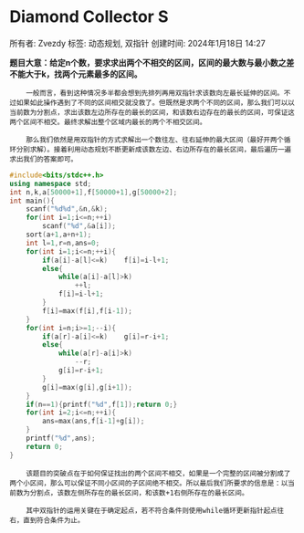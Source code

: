 # Diamond Collector S

所有者: Zvezdy
标签: 动态规划, 双指针
创建时间: 2024年1月18日 14:27

**题目大意：给定n个数，要求求出两个不相交的区间，区间的最大数与最小数之差不能大于k，找两个元素最多的区间。**

        一般而言，看到这种情况多半都会想到先排列再用双指针求该数向左最长延伸的区间。不过如果如此操作遇到了不同的区间相交就没救了。但既然是求两个不同的区间，那么我们可以以当前数为分割点，求出该数左边所存在的最长的区间，和该数右边存在的最长的区间，可保证这两个区间不相交。最终求解出整个区域内最长的两个不相交区间。

        那么我们依然是用双指针的方式求解出一个数往左、往右延伸的最大区间（最好开两个循环分别求解）。接着利用动态规划不断更新成该数左边、右边所存在的最长区间，最后遍历一遍求出我们的答案即可。

```cpp
#include<bits/stdc++.h>
using namespace std;
int n,k,a[50000+1],f[50000+1],g[50000+2];
int main(){
    scanf("%d%d",&n,&k);
    for(int i=1;i<=n;++i)
        scanf("%d",&a[i]);
    sort(a+1,a+n+1);
    int l=1,r=n,ans=0;
    for(int i=1;i<=n;++i){
        if(a[i]-a[l]<=k)    f[i]=i-l+1;
        else{ 
            while(a[i]-a[l]>k)
                ++l;
            f[i]=i-l+1;
        }
        f[i]=max(f[i],f[i-1]);
    }
    for(int i=n;i>=1;--i){
        if(a[r]-a[i]<=k)    g[i]=r-i+1;
        else{ 
            while(a[r]-a[i]>k)
                --r;
            g[i]=r-i+1;
        }
        g[i]=max(g[i],g[i+1]);
    }
    if(n==1){printf("%d",f[1]);return 0;}
    for(int i=2;i<=n;++i){
        ans=max(ans,f[i-1]+g[i]);
    }
    printf("%d",ans);
    return 0;
}
```

        该题目的突破点在于如何保证找出的两个区间不相交，如果是一个完整的区间被分割成了两个小区间，那么可以保证不同小区间的子区间绝不相交。所以最后我们所要求的信息是：以当前数为分割点，该数左侧所存在的最长区间，和该数+1右侧所存在的最长区间。

        其中双指针的运用关键在于确定起点，若不符合条件则使用while循环更新指针起点往右，直到符合条件为止。
